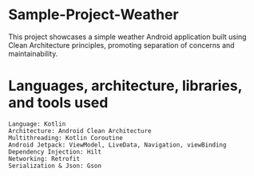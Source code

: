 # Sample-Project-Weather
This project showcases a simple weather Android application built using Clean Architecture principles, promoting separation of concerns and maintainability.



# Languages, architecture, libraries, and tools used

    Language: Kotlin
    Architecture: Android Clean Architecture
    Multithreading: Kotlin Coroutine
    Android Jetpack: ViewModel, LiveData, Navigation, viewBinding
    Dependency Injection: Hilt
    Networking: Retrofit
    Serialization & Json: Gson
